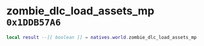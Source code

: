 # zombie_dlc_load_assets_mp `0x1DDB57A6`

```lua
local result --[[ boolean ]] = natives.world.zombie_dlc_load_assets_mp()
```